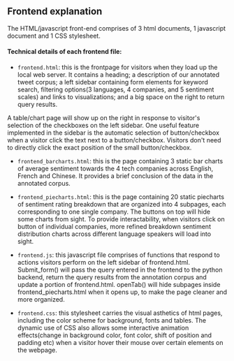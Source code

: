 ## Frontend explanation

The HTML/javascript front-end comprises of 3 html documents, 1 javascript document and 1 CSS stylesheet.

#### Technical details of each frontend file:

- `frontend.html`: this is the frontpage for visitors when they load up the local web server. It contains a heading; a description of our annotated tweet corpus; a left sidebar containing form elements for keyword search, filtering options(3 languages, 4 companies, and 5 sentiment scales) and links to visualizations; and a big space on the right to return query results.  

A table/chart page will show up on the right in response to visitor's selection of the checkboxes on the left sidebar. One useful feature implemented in the sidebar is the automatic selection of button/checkbox when a visitor click the text next to a button/checkbox. Visitors don't need to directly click the exact position of the small button/checkbox.
 
- `frontend_barcharts.html`: this is the page containing 3 static bar charts of average sentiment towards the 4 tech companies across English, French and Chinese. It provides a brief conclusion of the data in the annotated corpus.
 
- `frontend_piecharts.html`: this is the page containing 20 static piecharts of sentiment rating breakdown that are organized into 4 subpages, each corresponding to one single company. The buttons on top will hide some charts from sight. To provide interactability, when visitors click on button of individual companies, more refined breakdown sentiment distribution charts across different language speakers will load into sight.   

- `frontend.js`: this javascript file comprises of functions that respond to actions visitors perform on the left sidebar of frontend.html. Submit_form() will pass the query entered in the frontend to the python backend, return the query results from the annotation corpus and update a portion of frontend.html. openTab() will hide subpages inside frontend_piecharts.html when it opens up, to make the page cleaner and more organized.

- `frontend.css`: this stylesheet carries the visual asthetics of html pages, including the color scheme for background, fonts and tables. The dynamic use of CSS also allows some interactive animation effects(change in background color, font color, shift of position and padding etc) when a visitor hover their mouse over certain elements on the webpage. 


